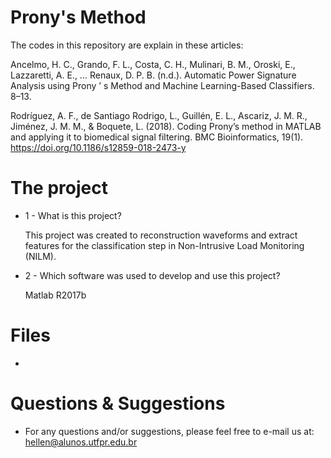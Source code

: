 # Prony's Method

The codes in this repository are explain in these articles: 

Ancelmo, H. C., Grando, F. L., Costa, C. H., Mulinari, B. M., Oroski, E., Lazzaretti, A. E., … Renaux, D. P. B. (n.d.). Automatic Power Signature Analysis using Prony ’ s Method and Machine Learning-Based Classifiers. 8–13.

Rodríguez, A. F., de Santiago Rodrigo, L., Guillén, E. L., Ascariz, J. M. R., Jiménez, J. M. M., & Boquete, L. (2018). Coding Prony’s method in MATLAB and applying it to biomedical signal filtering. BMC Bioinformatics, 19(1). https://doi.org/10.1186/s12859-018-2473-y

# The project

 * 1 - What is this project?
     
     This project was created to reconstruction waveforms and extract features for the classification step in Non-Intrusive Load Monitoring (NILM).
    
 * 2 - Which software was used to develop and use this project?
     
     Matlab R2017b

# Files
* 

# Questions & Suggestions
* For any questions and/or suggestions, please feel free to e-mail us at: hellen@alunos.utfpr.edu.br
